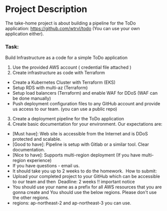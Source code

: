 # Project Description

The take-home project is about building a pipeline for the ToDo application: https://github.com/wtrvl/todo
(You can use your own application either).

### Task:
Build Infrastructure as a code for a simple ToDo application
1. Use the provided AWS account ( credential file attached )
2. Create infrastructure as code with Terraform
* Create a Kubernetes Cluster with Terraform (EKS)
* Setup RDS with multi-az (Terraform)
* Setup load balancers (Terraform) and enable WAF for DDoS (WAF can be done manually)
* Push deployment configuration files to any GitHub account and provide us access to our team. (you can use a public repo)
3. Create a deployment pipeline for the ToDo application
4. Create basic documentation for your environment.
Our expectations are:
* [Must have]: Web site is accessible from the Internet and is DDoS protected and scalable.
* [Good to have]: Pipeline is setup with Gitlab or a similar tool. Clear documentation.
* [Nice to have]: Supports multi-region deployment (If you have multi-region experience)
* If you have questions - email us. 
* It should take you up to 2 weeks to do the homework. 
How to submit:
* Upload your completed project to your GitHub which can be accessible to our team and then
 Deadline: 2 weeks
!! important notice 
* You should use your name as a prefix for all AWS resources that you are gonna create and You should use the below regions. Please don't use the other regions.
* regions: ap-northeast-2 and ap-northeast-3 you can use.
